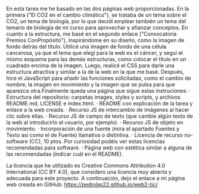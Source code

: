 En esta tarea me he basado en las dos páginas web proporcionadas. En la primera ("El CO2 en el cambio climático"), se trataba de un tema sobre el CO2, un tema de biología, por lo que decidí emplear también un tema del temario de biología de mi curso para aprovechar y afianzar conceptos. En cuanto a la estructura, me basé en el segundo enlace ("Convocatoria Premios ConPropósito"), inspirándome en su diseño, como la imagen de fondo detrás del título. Utilicé una imagen de fondo de una célula cancerosa, ya que el tema que elegí para la web es el cáncer, y seguí el mismo esquema para las demás estructuras, como colocar el título en un cuadrado encima de la imagen. Luego, realicé el CSS para darle una estructura atractiva y similar a la de la web en la que me basé. Después, hice el JavaScript para añadir las funciones solicitadas, como el cambio de nombre, la imagen en movimiento y la imagen que se pulsa para que aparezca otra.Finalmente queda una página que sigue estas instruciones: 
· Estructura del repositorio: carpetas images, styles y scripts, y archivos README.md, LICENSE e index.html. 
· README con explicación de la tarea y enlace a la web creada. 
· Recurso JS de intercambio de imágenes al hacer clic sobre ellas. 
· Recurso JS de campo de texto (que cambie algún texto de la web al introducirlo el usuario, por ejemplo). 
· Recurso JS de objeto en movimiento. 
· Incorporación de una fuente (mira el apartado Fuentes y Texto asi como el de Fuente) llamativa o distintiva. 
· Licencia de recurso no-software (CC), 10 ptos. Por curiosidad podéis ver estas licencias recomendadas para software.
· Página web con estética similar a alguna de las recomendadas (indicar cuál en el README). 

La licencia que he utilizado es Creative Commons Attribution 4.0 International (CC BY 4.0), que considero una licencia muy abierta y adecuada para este proyecto. A continuación, dejo el enlace a mi página web creada en GitHub: https://pedrobp22.github.io/web2-tic/
